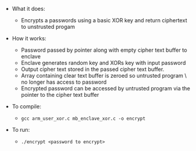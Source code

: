 * What it does:
	* Encrypts a passwords using a basic XOR key and return ciphertext to unstrusted progam
* How it works:
	* Password passed by pointer along with empty cipher text buffer to enclave
	* Enclave generates random key and XORs key with input password
	* Output cipher text stored in the passed cipher text buffer.
	* Array containing clear text buffer is zeroed so untrusted program \ 
	  no longer has access to password
	* Encrypted password can be accessed by untrusted program via the pointer
	  to the cipher text buffer

* To compile:
	* `gcc arm_user_xor.c mb_enclave_xor.c -o encrypt`
* To run:
	* `./encrypt <password to encrypt>`
